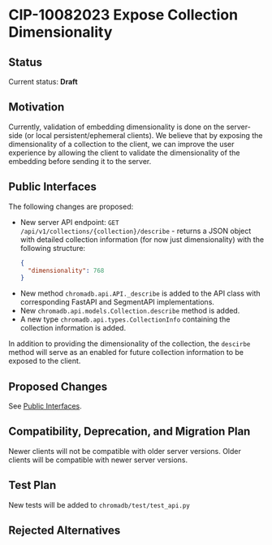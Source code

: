# CIP-10082023 Expose Collection Dimensionality

## **Status**

Current status: **Draft**

## **Motivation**

Currently, validation of embedding dimensionality is done on the server-side (or local persistent/ephemeral clients).
We believe that by exposing the dimensionality of a collection to the client, we can improve the user experience by
allowing the client to validate the dimensionality of the embedding before sending it to the server.

## **Public Interfaces**

The following changes are proposed:

- New server API endpoint: `GET /api/v1/collections/{collection}/describe` - returns a JSON object with detailed collection information (for now just dimensionality) with the following structure:
    ```json
    {
      "dimensionality": 768
    }
    ```
- New method `chromadb.api.API._describe` is added to the API class with corresponding FastAPI and SegmentAPI implementations.
- New `chromadb.api.models.Collection.describe` method is added.
- A new type `chromadb.api.types.CollectionInfo` containing the collection information is added.

In addition to providing the dimensionality of the collection, the `descirbe` method will serve as an enabled for future
collection information to be exposed to the client.

## **Proposed Changes**

See [Public Interfaces](#public-interfaces).

## **Compatibility, Deprecation, and Migration Plan**

Newer clients will not be compatible with older server versions.
Older clients will be compatible with newer server versions.

## **Test Plan**

New tests will be added to `chromadb/test/test_api.py`

## **Rejected Alternatives**
